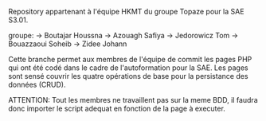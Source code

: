 
Repository appartenant à l'équipe HKMT du groupe Topaze pour la SAE S3.01.

groupe:
-> Boutajar Houssna
-> Azouagh Safiya
-> Jedorowicz Tom
-> Bouazzaoui Soheib 
-> Zidee Johann

Cette branche permet aux membres de l'équipe de commit les pages PHP qui ont été codé dans le cadre de l'autoformation pour la SAE.
Les pages sont sensé couvrir les quatre opérations de base pour la persistance des données (CRUD).

ATTENTION: Tout les membres ne travaillent pas sur la meme BDD, il faudra donc importer le script adequat en fonction de la page à executer.

